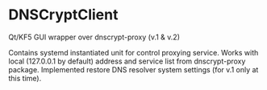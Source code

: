 # DNSCryptClient
Qt/KF5 GUI wrapper over dnscrypt-proxy (v.1 & v.2)

Contains systemd instantiated unit for control proxying service.
Works with local (127.0.0.1 by default) address and service list from
dnscrypt-proxy package.
Implemented restore DNS resolver system settings (for v.1 only at this time).
